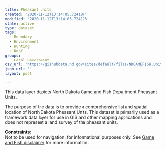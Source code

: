 ```yaml
---
title: Pheasant Units
created: '2020-11-12T13:14:05.724187'
modified: '2020-11-12T13:14:05.724193'
state: active
type: dataset
tags:
  - Boundary
  - Environment
  - Hunting
  - Ndgf
groups:
  - Local Government
csv_url: 'https://gishubdata.nd.gov/sites/default/files/NDGAMEFISH.Unit_Pheasant.csv'
json_url: ''
layout: post

---
```

<p>This data layer depicts North Dakota Game and Fish Department Pheasant Units.</p>
<p>The purpose of the data is to provide a comprehensive list and spatial location of North Dakota Pheasant Units. This dataset is primarily used as a framework data layer for use in GIS and other mapping applications and does not represent a land survey of the pheasant units.</p>
<p><strong>Constraints:</strong><br />
Not to be used for navigation, for informational purposes only. See <a href="/game-and-fish-department-disclaimer">Game and Fish disclaimer</a> for more information.</p>


